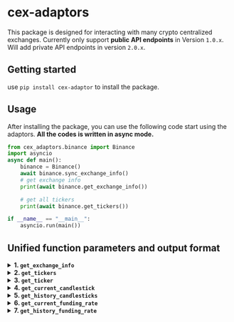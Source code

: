 # cex-adaptors
This package is designed for interacting with many crypto centralized exchanges. Currently only support **public API endpoints** in Version `1.0.x`. Will add private API endpoints in version `2.0.x`.

## Getting started
use ```pip install cex-adaptor``` to install the package.

## Usage
After installing the package, you can use the following code start using the adaptors.
**All the codes is written in async mode.**
```python
from cex_adaptors.binance import Binance
import asyncio
async def main():
    binance = Binance()
    await binance.sync_exchange_info()
    # get exchange info
    print(await binance.get_exchange_info())

    # get all tickers
    print(await binance.get_tickers())

if __name__ == "__main__":
    asyncio.run(main())
```

## Unified function parameters and output format
<details>
<summary><strong>1. <code>get_exchange_info</code></strong></summary>

#### Input
#### Output (Nested Dictionary)
</details>

<details>
<summary><strong>2. <code>get_tickers</code></strong></summary>

#### Input
```json5
{
    "market": "spot"  // must be in "spot", "perp", "futures". If `null` will return all tickers on the exchange
}
```

#### Output (nested dict)
```json5
{
    "BTC/USDT:USDT" : {
        "timestamp": 1630000000000,
        "instrument_id": "BTC/USDT:USDT",
        "open_time": 1630000000000,
        "close_time": 1630000000000,
        "open": 10000.0,
        "high": 11000.0,
        "low": 9000.0,
        "last": 10000.0,
        "base_volume": 1000.0,
        "quote_volume": 10000000.0,
        "price_change": 0.0,  // must in quote currency
        "price_change_percent": 0.01, // must in percentage, if 0.01 means 1%,
        "raw_data": {},
    },
  // many instrument ticker
}
```
</details>


<details>
<summary><strong>3. <code>get_ticker</code></strong></summary>

#### Input
```json5
{
    "instrument_id": "BTC/USDT:USDT"  // must be instrument_id in exchange's exchange info
}
```

#### Output (Dictionary)
```json5
{
    "BTC/USDT:USDT" : {
        "timestamp": 1630000000000,
        "instrument_id": "BTC/USDT:USDT",
        "open_time": 1630000000000,
        "close_time": 1630000000000,
        "open": 10000.0,
        "high": 11000.0,
        "low": 9000.0,
        "last": 10000.0,
        "base_volume": 1000.0,
        "quote_volume": 10000000.0,
        "price_change": 0.0,  // must in quote currency
        "price_change_percent": 0.01, // must in percentage, if 0.01 means 1%,
        "raw_data": {},
    }
}
```
</details>

<details>
<summary><strong>4. <code>get_current_candlestick</code></strong></summary>

#### Input
```json5
{
  "instrument_id": "BTC/USDT:USDT-PERP", // required
  "interval": "1m", // required, vary from different exchanges
}
```

#### Output (List of Dictionary)
```json5
{
  "timestamp": 1629350400000, // timestamp in millisecond
  "interval": "1m",
  "instrument_id": "BTC/USDT:USDT-PERP",
  "market_type": "perp", // "spot", "futures", "perp
  "open": 10000.0, // open price
  "high": 10100, // high price
  "low": 9900, // low price
  "close": 10050, // close price
  "base_volume": 1000, // volume in base currency
  "quote_volume": 10000000, // quote volume
  "contract_volume": 1000, // contract volume
  "raw_data": {} // raw data from exchange
}
```

</details>

<details>
<summary><strong>5. <code>get_history_candlesticks</code></strong></summary>

#### Input
```json5
{
  "instrument_id": "BTC/USDT:USDT-PERP", // required
  "interval": "1m", // required, vary from different exchanges
  "start": 1629350400000, // optional, timestamp in millisecond
  "end": 1629350400000, // optional, timestamp in millisecond
  "num": 100, // optional, number of data to return
}
```

#### Output (List of Dictionary)
```json5
[
  {
    "timestamp": 1629350400000, // timestamp in millisecond
    "interval": "1m",
    "instrument_id": "BTC/USDT:USDT-PERP",
    "market_type": "perp", // "spot", "futures", "perp
    "open": 10000.0, // open price
    "high": 10100, // high price
    "low": 9900, // low price
    "close": 10050, // close price
    "base_volume": 1000, // volume in base currency
    "quote_volume": 10000000, // quote volume
    "contract_volume": 1000, // contract volume, if is spot then will equal to base_volume
    "raw_data": {} // raw data from exchange
  },
  // many history candlesticks data
]
```


</details>

<details>
<summary><strong>6. <code>get_current_funding_rate</code></strong></summary>

#### Input
```json5
{
  "instrument_id": "BTC/USDT:USDT-PERP", // required, funding rate only support futures and perp
}
```
#### Output
```json5
{
  "BTC/USDT:USDT-PERP": {
    "timestamp": 1629350400000, // timestamp in millisecond
    "next_funding_time": 1629350400000, // timestamp in milliseconds
    "instrument_id": "BTC/USDT:USDT-PERP",
    "market_type": "perp",
    "funding_rate": 0.001, // funding rate in percentage, 0.01 means 1%
    "raw_data": {} // raw data from exchange
  }
}
```

</details>

<details>
<summary><strong>7. <code>get_history_funding_rate</code></strong></summary>

#### Input
```json5
{
  "instrument_id": "BTC/USDT:USDT-PERP", // required, funding rate only support futures and perp
  "start": 1629350400000, // optional, timestamp in millisecond
  "end": 1629350400000, // optional, timestamp in millisecond
  "num": 100, // optional, number of data to return
}
```
**(`start`, `end`)** or **`num`** must be provided, if both provided, use **start** and **end**.

#### Output
```json5
[
  {
    "timestamp": 1629350400000, // timestamp in millisecond
    "instrument_id": "BTC/USDT:USDT-PERP",
    "market_type": "perp",
    "funding_rate": 0.001, // funding rate in percentage, 0.01 means 1%
    "realized_rate": 0.001, // realized rate in percentage, 0.01 means 1%
    "raw_data": {} // raw data from exchange
  }, // many history funding rate data
]
```